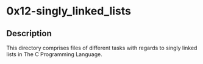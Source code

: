 # 0x12-singly_linked_lists

## Description
This directory comprises files of different tasks with regards to singly linked lists in The C Programming Language.
